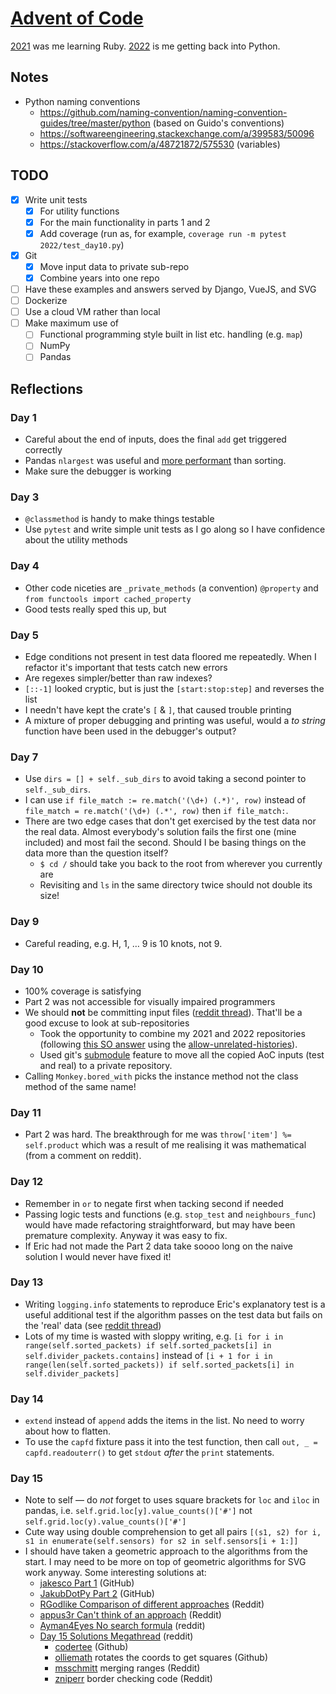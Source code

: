 # [Advent of Code](https://adventofcode.com/)

[2021](/2021/) was me learning Ruby. [2022](/2022/) is me getting back into Python.

## Notes

- Python naming conventions
  - https://github.com/naming-convention/naming-convention-guides/tree/master/python (based on
  Guido's conventions)
  - https://softwareengineering.stackexchange.com/a/399583/50096
  - https://stackoverflow.com/a/48721872/575530 (variables)

## TODO

- [x] Write unit tests
  - [x] For utility functions
  - [x] For the main functionality in parts 1 and 2
  - [x] Add coverage (run as, for example, `coverage run -m pytest 2022/test_day10.py`)
- [x] Git
  - [x] Move input data to private sub-repo
  - [x] Combine years into one repo
- [ ] Have these examples and answers served by Django, VueJS, and SVG
- [ ] Dockerize
- [ ] Use a cloud VM rather than local
- [ ] Make maximum use of
  - [ ] Functional programming style built in list etc. handling (e.g. `map`)
  - [ ] NumPy
  - [ ] Pandas

## Reflections

### Day 1

- Careful about the end of inputs, does the final `add` get triggered correctly
- Pandas `nlargest` was useful and [more performant](https://pandas.pydata.org/docs/reference/api/pandas.DataFrame.nlargest.html#pandas.DataFrame.nlargest) than sorting.
- Make sure the debugger is working

### Day 3

- `@classmethod` is handy to make things testable
- Use `pytest` and write simple unit tests as I go along so I have confidence about the utility methods

### Day 4

- Other code niceties are `_private_methods` (a convention) `@property` and `from functools import cached_property`
- Good tests really sped this up, but

### Day 5

- Edge conditions not present in test data floored me repeatedly. When I refactor it's important that tests catch new errors
- Are regexes simpler/better than raw indexes?
- `[::-1]` looked cryptic, but is just the `[start:stop:step]` and reverses the list
- I needn't have kept the crate's `[` & `]`, that caused trouble printing
- A mixture of proper debugging and printing was useful, would a _to string_ function have been used in the debugger's output?

### Day 7

- Use `dirs = [] + self._sub_dirs` to avoid taking a second pointer to `self._sub_dirs`.
- I can use `if file_match := re.match('(\d+) (.*)', row)` instead of `file_match = re.match('(\d+) (.*', row)` then `if file_match:`.
- There are two edge cases that don't get exercised by the test data nor the real data. Almost everybody's solution fails the first one (mine included) and most fail the second. Should I be
basing things on the data more than the question itself?
  - `$ cd /` should take you back to the root from wherever you currently are
  - Revisiting and `ls` in the same directory twice should not double its size!

### Day 9

- Careful reading, e.g. H, 1, … 9 is 10 knots, not 9.

### Day 10

- 100% coverage is satisfying
- Part 2 was not accessible for visually impaired programmers
- We should **not** be committing input files ([reddit thread](https://www.reddit.com/r/adventofcode/comments/zh2hk0/2022friendly_reminder_dont_commit_your_input/)). That'll be a good excuse to look at sub-repositories
  - Took the opportunity to combine my 2021 and 2022 repositories (following [this SO answer](https://stackoverflow.com/a/10548919/575530) using the [allow-unrelated-histories](https://git-scm.com/docs/git-merge#Documentation/git-merge.txt---allow-unrelated-histories)).
  - Used git's [submodule](https://git-scm.com/book/en/v2/Git-Tools-Submodules#_starting_submodules) feature to move all the copied AoC inputs (test and real) to a private repository.
- Calling `Monkey.bored_with` picks the instance method not the class method of the same name!

### Day 11

- Part 2 was hard. The breakthrough for me was `throw['item'] %= self.product` which was a result of
me realising it was mathematical (from a comment on reddit).

### Day 12

- Remember in `or` to negate first when tacking second if needed
- Passing logic tests and functions (e.g. `stop_test` and `neighbours_func`) would have made
refactoring straightforward, but may have been premature complexity. Anyway it was easy to fix.
- If Eric had not made the Part 2 data take soooo long on the naive solution I would never have
fixed it!

### Day 13

- Writing `logging.info` statements to reproduce Eric's explanatory test is a useful additional test
if the algorithm passes on the test data but fails on the 'real' data (see [reddit thread](https://old.reddit.com/r/adventofcode/comments/zkq7qk/2022_day_13_part_1_debugging_advice_please/))
- Lots of my time is wasted with sloppy writing, e.g. `[i for i in range(self.sorted_packets) if self.sorted_packets[i] in self.divider_packets.contains]` instead of `[i + 1 for i in range(len(self.sorted_packets)) if self.sorted_packets[i] in self.divider_packets]`

### Day 14

- `extend` instead of `append` adds the items in the list. No need to worry about how to flatten.
- To use the `capfd` fixture pass it into the test function, then call `out, _ = capfd.readouterr()`
to get `stdout` _after_ the `print` statements.

### Day 15

- Note to self — do *not* forget to uses square brackets for `loc` and `iloc` in pandas, i.e.
`self.grid.loc[y].value_counts()['#']` not `self.grid.loc(y).value_counts()['#']`
- Cute way using double comprehension to get all pairs `[(s1, s2) for i, s1 in enumerate(self.sensors) for s2 in self.sensors[i + 1:]]`
- I should have taken a geometric approach to the algorithms from the start. I may need to be more on
top of geometric algorithms for SVG work anyway. Some interesting solutions at:
  - [jakesco Part 1](https://github.com/jakesco/AOC2022/blob/main/aoc/solutions/day15.py) (GitHub)
  - [JakubDotPy Part 2](https://github.com/JakubDotPy/aoc2022/blob/master/day15/part2.py) (GitHub)
  - [RGodlike Comparison of different approaches](https://old.reddit.com/r/adventofcode/comments/zml8ee/2022_day_15_part_2_comparison_of_different/) (Reddit)
  - [appus3r Can't think of an approach](https://old.reddit.com/r/adventofcode/comments/zmjcgl/2022_day_15_part_2_python_cant_think_of_an/) (Reddit)
  - [Ayman4Eyes No search formula](https://old.reddit.com/r/adventofcode/comments/zmjzu7/2022_day_15_part_2_no_search_formula/) (reddit)
  - [Day 15 Solutions Megathread](https://old.reddit.com/r/adventofcode/comments/zmcn64/2022_day_15_solutions/) (reddit)
    - [codertee](https://github.com/codertee/adventofcode/blob/af3563f8993b7cad46d1f674bf8d192cd4361ff8/adventofcode/solutions/y2022/d15.py) (Github)
    - [olliemath](https://github.com/olliemath/AdventOfCode/blob/master/2022/day_15/solution.py) rotates the coords to get squares (Github)
    - [msschmitt](https://old.reddit.com/r/adventofcode/comments/zmcn64/2022_day_15_solutions/j0ed813/) merging ranges (Reddit)
    - [zniperr](https://old.reddit.com/r/adventofcode/comments/zmcn64/2022_day_15_solutions/j0dvz1y/) border checking code (Reddit)
